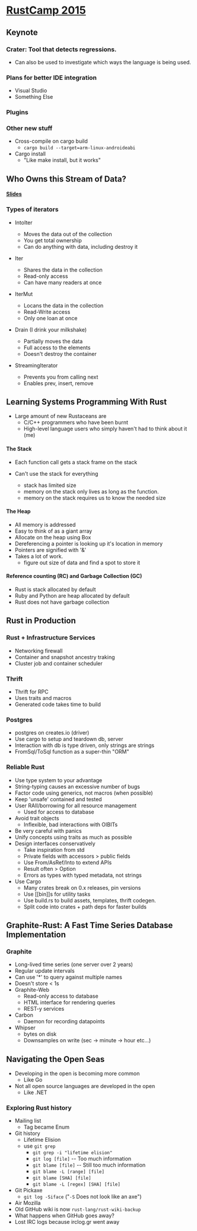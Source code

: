 # [RustCamp 2015](http://rustcamp.com/schedule.html)

## Keynote

### Crater: Tool that detects regressions.
  + Can also be used to investigate which ways the language is being used.

### Plans for better IDE integration
  + Visual Studio
  + Something Else

### Plugins
  
### Other new stuff
  + Cross-compile on cargo build
    + `cargo build --target=arm-linux-androideabi`
  + Cargo install
    + "Like make install, but it works"


## Who Owns this Stream of Data?

#### [Slides](http://cglab.ca/~abeinges/talks/iter/#0)

### Types of iterators
  + IntoIter
    + Moves the data out of the collection
    + You get total ownership
    + Can do anything with data, including destroy it
  + Iter
    + Shares the data in the collection
    + Read-only access
    + Can have many readers at once
  + IterMut 
    + Locans the data in the collection
    + Read-Write access
    + Only one loan at once
  + Drain (I drink your milkshake)
    + Partially moves the data
    + Full access to the elements
    + Doesn't destroy the container

  + StreamingIterator
    + Prevents you from calling next
    + Enables prev, insert, remove


## Learning Systems Programming With Rust

  + Large amount of new Rustaceans are 
    + C/C++ programmers who have been burnt
    + High-level language users who simply haven't had to think about it (me)

#### The Stack
  + Each function call gets a stack frame on the stack
  
  + Can't use the stack for everything
    + stack has limited size
    + memory on the stack only lives as long as the function.
    + memory on the stack requires us to know the needed size
  
#### The Heap
  + All memory is addressed
  + Easy to think of as a giant array
  + Allocate on the heap using Box<T>
  + Dereferencing a pointer is looking up it's location in memory
  + Pointers are signified with '&'
  + Takes a lot of work.
    + figure out size of data and find a spot to store it

#### Reference counting (RC) and Garbage Collection (GC)
  + Rust is stack allocated by default
  + Ruby and Python are heap allocated by default
  + Rust does not have garbage collection

  
## Rust in Production

### Rust + Infrastructure Services
  + Networking firewall
  + Container and snapshot ancestry traking
  + Cluster job and container scheduler
  
### Thrift
  + Thrift for RPC
  + Uses traits and macros
  + Generated code takes time to build
  
### Postgres
  + postgres on creates.io (driver)
  + Use cargo to setup and teardown db, server
  + Interaction with db is type driven, only strings are strings
  + FromSql/ToSql function as a super-thin "ORM"
  
### Reliable Rust
  + Use type system to your advantage
  + String-typing causes an excessive number of bugs
  + Factor code using generics, not macros (when possible)
  + Keep 'unsafe' contained and tested
  + User RAII/borrowing for all resource management
    + Used for access to database
  + Avoid trait objects
    + Inflexible, bad interactions with OIBITs
  + Be very careful with panics
  + Unify concepts using traits as much as possible
  + Design interfaces conservatively
    + Take inspiration from std
    + Private fields with accessors > public fields
    + Use From/AsRef/Into to extend APIs
    + Result often > Option
    + Errors as types with typed metadata, not strings
  + Use Cargo
    + Many crates break on 0.x releases, pin versions
    + Use [[bin]]s for utility tasks
    + Use build.rs to build assets, templates, thrift codegen.
    + Split code into crates + path deps for faster builds


## Graphite-Rust: A Fast Time Series Database Implementation

### Graphite
  + Long-lived time series (one server over 2 years)
  + Regular update intervals
  + Can use '*' to query against multiple names
  + Doesn't store < 1s
  + Graphite-Web
    + Read-only access to database
    + HTML interface for rendering queries
    + REST-y services
  + Carbon
    + Daemon for recording datapoints
  + Whipser
    + bytes on disk
    + Downsamples on write (sec -> minute -> hour etc...)


## Navigating the Open Seas

  + Developing in the open is becoming more common
    + Like Go
  + Not all open source languages are developed in the open
    + Like .NET
  
### Exploring Rust history
  + Mailing list
    + Tag became Enum
  + Git history
    + Lifetime Elision
    + use `git grep` 
      + `git grep -i "lifetime elision"`
      + `git log [file]` -- Too much information
      + `git blame [file]` -- Still too much information
      + `git blame -L [range] [file]`
      + `git blame [SHA] [file]`
      + `git blame -L [regex] [SHA] [file]`
  + Git Pickaxe
    + `git log -Siface` ("`-S` Does not look like an axe")
  + Air Mozilla
  + Old GitHub wiki is now `rust-lang/rust-wiki-backup`
  + What happens when GitHub goes away?
  + Lost IRC logs because irclog.gr went away
  